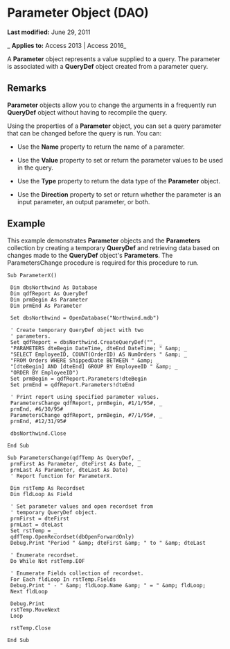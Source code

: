 
# Parameter Object (DAO)

 **Last modified:** June 29, 2011

 _ **Applies to:** Access 2013 | Access 2016_

A  **Parameter** object represents a value supplied to a query. The parameter is associated with a **QueryDef** object created from a parameter query.


## Remarks

 **Parameter** objects allow you to change the arguments in a frequently run **QueryDef** object without having to recompile the query.

Using the properties of a  **Parameter** object, you can set a query parameter that can be changed before the query is run. You can:




- Use the  **Name** property to return the name of a parameter.
    
- Use the  **Value** property to set or return the parameter values to be used in the query.
    
- Use the  **Type** property to return the data type of the **Parameter** object.
    
- Use the  **Direction** property to set or return whether the parameter is an input parameter, an output parameter, or both.
    



## Example

This example demonstrates  **Parameter** objects and the **Parameters** collection by creating a temporary **QueryDef** and retrieving data based on changes made to the **QueryDef** object's **Parameters**. The ParametersChange procedure is required for this procedure to run.


```
Sub ParameterX() 
 
 Dim dbsNorthwind As Database 
 Dim qdfReport As QueryDef 
 Dim prmBegin As Parameter 
 Dim prmEnd As Parameter 
 
 Set dbsNorthwind = OpenDatabase("Northwind.mdb") 
 
 ' Create temporary QueryDef object with two 
 ' parameters. 
 Set qdfReport = dbsNorthwind.CreateQueryDef("", _ 
 "PARAMETERS dteBegin DateTime, dteEnd DateTime; " &amp; _ 
 "SELECT EmployeeID, COUNT(OrderID) AS NumOrders " &amp; _ 
 "FROM Orders WHERE ShippedDate BETWEEN " &amp; _ 
 "[dteBegin] AND [dteEnd] GROUP BY EmployeeID " &amp; _ 
 "ORDER BY EmployeeID") 
 Set prmBegin = qdfReport.Parameters!dteBegin 
 Set prmEnd = qdfReport.Parameters!dteEnd 
 
 ' Print report using specified parameter values. 
 ParametersChange qdfReport, prmBegin, #1/1/95#, _ 
 prmEnd, #6/30/95# 
 ParametersChange qdfReport, prmBegin, #7/1/95#, _ 
 prmEnd, #12/31/95# 
 
 dbsNorthwind.Close 
 
End Sub 
 
Sub ParametersChange(qdfTemp As QueryDef, _ 
 prmFirst As Parameter, dteFirst As Date, _ 
 prmLast As Parameter, dteLast As Date) 
 ' Report function for ParameterX. 
 
 Dim rstTemp As Recordset 
 Dim fldLoop As Field 
 
 ' Set parameter values and open recordset from 
 ' temporary QueryDef object. 
 prmFirst = dteFirst 
 prmLast = dteLast 
 Set rstTemp = _ 
 qdfTemp.OpenRecordset(dbOpenForwardOnly) 
 Debug.Print "Period " &amp; dteFirst &amp; " to " &amp; dteLast 
 
 ' Enumerate recordset. 
 Do While Not rstTemp.EOF 
 
 ' Enumerate Fields collection of recordset. 
 For Each fldLoop In rstTemp.Fields 
 Debug.Print " - " &amp; fldLoop.Name &amp; " = " &amp; fldLoop; 
 Next fldLoop 
 
 Debug.Print 
 rstTemp.MoveNext 
 Loop 
 
 rstTemp.Close 
 
End Sub 

```

